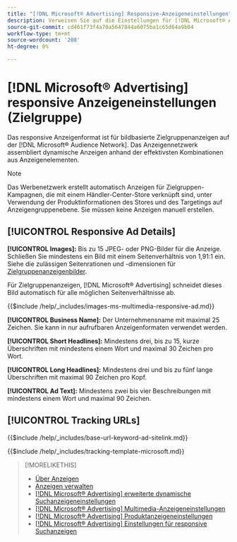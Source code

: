 ```yaml
---
title: "[!DNL Microsoft® Advertising] Responsive-Anzeigeneinstellungen"
description: Verweisen Sie auf die Einstellungen für [!DNL Microsoft® Advertising] responsiven Anzeigen.
source-git-commit: cd461f73f4a70a5647844a6075ba1c65d64a9b04
workflow-type: tm+mt
source-wordcount: '208'
ht-degree: 0%

---
```


# [!DNL Microsoft® Advertising] responsive Anzeigeneinstellungen (Zielgruppe)

Das responsive Anzeigenformat ist für bildbasierte Zielgruppenanzeigen auf der [!DNL Microsoft® Audience Network]. Das Anzeigennetzwerk assembliert dynamische Anzeigen anhand der effektivsten Kombinationen aus Anzeigenelementen.

>[!NOTE]
>
>Das Werbenetzwerk erstellt automatisch Anzeigen für Zielgruppen-Kampagnen, die mit einem Händler-Center-Store verknüpft sind, unter Verwendung der Produktinformationen des Stores und des Targetings auf Anzeigengruppenebene. Sie müssen keine Anzeigen manuell erstellen.

## [!UICONTROL Responsive Ad Details]

**[!UICONTROL Images]:** Bis zu 15 JPEG- oder PNG-Bilder für die Anzeige. Schließen Sie mindestens ein Bild mit einem Seitenverhältnis von 1,91:1 ein. Siehe die zulässigen Seitenrationen und -dimensionen für [Zielgruppenanzeigenbilder](https://help.ads.microsoft.com/#apex/ads/en/56912/0).

Für Zielgruppenanzeigen, [!DNL Microsoft® Advertising] schneidet dieses Bild automatisch für alle möglichen Seitenverhältnisse ab.

<!-- Instructions -->

{{$include /help/_includes/images-ms-multimedia-responsive-ad.md}}

**[!UICONTROL Business Name]:** Der Unternehmensname mit maximal 25 Zeichen. Sie kann in nur aufrufbaren Anzeigenformaten verwendet werden.

**[!UICONTROL Short Headlines]:** Mindestens drei, bis zu 15, kurze Überschriften mit mindestens einem Wort und maximal 30 Zeichen pro Wort.

**[!UICONTROL Long Headlines]:** Mindestens drei und bis zu fünf lange Überschriften mit maximal 90 Zeichen pro Kopf.

**[!UICONTROL Ad Text]:** Mindestens zwei bis vier Beschreibungen mit mindestens einem Wort und maximal 90 Zeichen.

## [!UICONTROL Tracking URLs]

<!-- **[!UICONTROL Base URl]:** -->

{{$include /help/_includes/base-url-keyword-ad-sitelink.md}}

<!-- **[!UICONTROL Tracking Template]:** -->

{{$include /help/_includes/tracking-template-microsoft.md}}

>[!MORELIKETHIS]
>
>* [Über Anzeigen](ad-about.md)
>* [Anzeigen verwalten](ad-manage.md)
>* [[!DNL Microsoft® Advertising] erweiterte dynamische Suchanzeigeneinstellungen](ad-settings-microsoft-dsa.md)
>* [[!DNL Microsoft® Advertising] Multimedia-Anzeigeneinstellungen](ad-settings-microsoft-multimedia.md)
>* [[!DNL Microsoft® Advertising] Produktanzeigeneinstellungen](ad-settings-microsoft-product.md)
>* [[!DNL Microsoft® Advertising] Einstellungen für responsive Suchanzeigen](ad-settings-microsoft-rsa.md)

